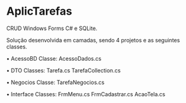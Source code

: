 # AplicTarefas
CRUD Windows Forms C# e SQLite.

Solução desenvolvida em camadas, sendo 4 projetos e as seguintes classes.

•	AcessoBD
	  Classe: AcessoDados.cs

•	DTO
	  Classes: Tarefa.cs
	           TarefaCollection.cs

•	Negocios
	  Classe: TarefaNegocios.cs

•	Interface
	  Classes: FrmMenu.cs 
	           FrmCadastrar.cs 
	           AcaoTela.cs
